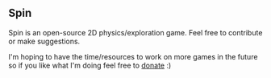 Spin
---------------------
Spin is an open-source 2D physics/exploration game. Feel free to contribute or make suggestions.

I'm hoping to have the time/resources to work on more games in the future so if you like what I'm doing feel free to [donate](https://www.paypal.com/cgi-bin/webscr?cmd=_donations&business=Y6L5Q6Z4XMSY6&lc=US&item_name=MaxiMini%20Games&currency_code=USD&bn=PP%2dDonationsBF%3abtn_donateCC_LG%2egif%3aNonHosted) :)
